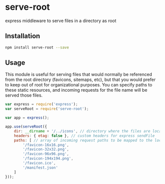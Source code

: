 # serve-root
express middleware to serve files in a directory as root

## Installation

```bash
npm install serve-root --save
```

## Usage

This module is useful for serving files that would normally be referenced from the root 
directory (favicons, sitemaps, etc), but that you would prefer to keep out of root for
organizational purposes. You can specify paths to these static resources, and
incoming requests for the file name will be served those files.

```js
var express = require('express');
var serveRoot = require('serve-root');

var app = express();

app.use(serveRoot({
    dir: __dirname + '/../icons', // directory where the files are located
    headers: { etag: false }, // custom headers for express sendFile
    paths: [ // array of incoming request paths to be mapped to the local directory
        '/favicon-16x16.png',
        '/favicon-32x32.png',
        '/favicon-96x96.png',
        '/favicon-194x194.png',
        '/favicon.ico',
        '/manifest.json'
    ]
}));
```
